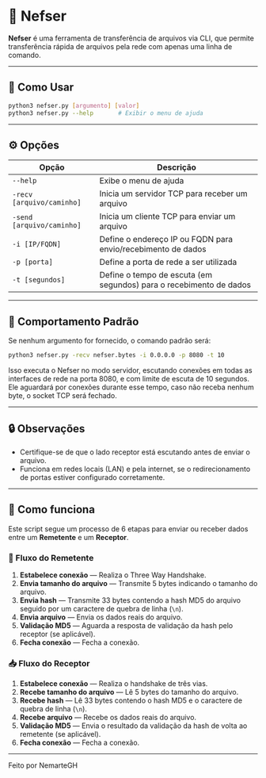 
# 📁 Nefser

**Nefser** é uma ferramenta de transferência de arquivos via CLI, que permite transferência rápida de arquivos pela rede com apenas uma linha de comando.

---

## 🚀 Como Usar

```bash
python3 nefser.py [argumento] [valor]
python3 nefser.py --help       # Exibir o menu de ajuda
```

---

## ⚙️ Opções

| Opção                | Descrição                                                    |
|----------------------|--------------------------------------------------------------|
| `--help`             | Exibe o menu de ajuda                                        |
| `-recv [arquivo/caminho]`  | Inicia um servidor TCP para receber um arquivo         |
| `-send [arquivo/caminho]`  | Inicia um cliente TCP para enviar um arquivo           |
| `-i [IP/FQDN]`       | Define o endereço IP ou FQDN para envio/recebimento de dados |
| `-p [porta]`         | Define a porta de rede a ser utilizada                       |
| `-t [segundos]`      | Define o tempo de escuta (em segundos) para o recebimento de dados |

---

## 📝 Comportamento Padrão

Se nenhum argumento for fornecido, o comando padrão será:

```bash
python3 nefser.py -recv nefser.bytes -i 0.0.0.0 -p 8080 -t 10
```
Isso executa o Nefser no modo servidor, escutando conexões em todas as interfaces de rede na porta 8080, e com limite de escuta de 10 segundos. Ele aguardará por conexões durante esse tempo, caso não receba nenhum byte, o socket TCP será fechado.

---

## 🔒 Observações

- Certifique-se de que o lado receptor está escutando antes de enviar o arquivo.
- Funciona em redes locais (LAN) e pela internet, se o redirecionamento de portas estiver configurado corretamente.

---

## 📡 Como funciona

Este script segue um processo de 6 etapas para enviar ou receber dados entre um **Remetente** e um **Receptor**.

### 📨 Fluxo do Remetente

1. **Estabelece conexão** — Realiza o Three Way Handshake.  
2. **Envia tamanho do arquivo** — Transmite 5 bytes indicando o tamanho do arquivo.  
3. **Envia hash** — Transmite 33 bytes contendo a hash MD5 do arquivo seguido por um caractere de quebra de linha (`\n`).  
4. **Envia arquivo** — Envia os dados reais do arquivo.  
5. **Validação MD5** — Aguarda a resposta de validação da hash pelo receptor (se aplicável).  
6. **Fecha conexão** — Fecha a conexão.

### 📥 Fluxo do Receptor

1. **Estabelece conexão** — Realiza o handshake de três vias.  
2. **Recebe tamanho do arquivo** — Lê 5 bytes do tamanho do arquivo.  
3. **Recebe hash** — Lê 33 bytes contendo o hash MD5 e o caractere de quebra de linha (`\n`).  
4. **Recebe arquivo** — Recebe os dados reais do arquivo.  
5. **Validação MD5** — Envia o resultado da validação da hash de volta ao remetente (se aplicável).  
6. **Fecha conexão** — Fecha a conexão.

---

Feito por NemarteGH
